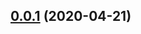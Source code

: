 ## [0.0.1](https://github.com/masaki-koide/eslint-config-thai-soup/compare/v0.0.0...v0.0.1) (2020-04-21)



